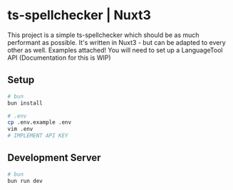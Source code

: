 # ts-spellchecker | Nuxt3

This project is a simple ts-spellchecker which should be as much performant as possible. It's written in Nuxt3 - but can be adapted to every other as well. Examples attached!
You will need to set up a LanguageTool API (Documentation for this is WIP)

## Setup

```bash
# bun
bun install

# .env
cp .env.example .env
vim .env
# IMPLEMENT API KEY
```

## Development Server
```bash
# bun
bun run dev
```
